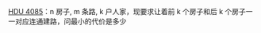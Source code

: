 [HDU 4085](https://github.com/Hapoa/Accepted/blob/master/12%20-%20%E6%96%AF%E5%9D%A6%E7%BA%B3%E6%A0%91/001%20-%20HDU%204085.md)：n 房子, m 条路, k 户人家，现要求让着前 k 个房子和后 k 个房子一一对应连通建路，问最小的代价是多少

























